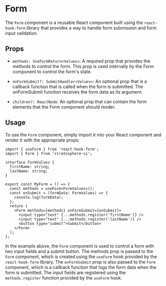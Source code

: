 # Form

The `Form` component is a reusable React component built using the `react-hook-form` library that provides a way to handle form submission and form input validation.

## Props

- `methods: UseFormReturn<Values>`:
  A required prop that provides the methods to control the form. This prop is used internally by the Form component to control the form's state.

- `onFormSubmit?: SubmitHandler<Values>`:
  An optional prop that is a callback function that is called when the form is submitted. The onFormSubmit function receives the form data as its argument.

- `children?: ReactNode`:
  An optional prop that can contain the form elements that the Form component should render.

## Usage

To use the `Form` component, simply import it into your React component and render it with the appropriate props:

```tsx
import { useForm } from 'react-hook-form';
import { Form } from 'stratosphere-ui';

interface FormValues {
  firstName: string;
  lastName: string;
}

export const MyForm = () => {
  const methods = useForm<FormValues>();
  const onSubmit = (formData: FormValues) => {
    console.log(formData);
  };
  return (
    <Form methods={methods} onFormSubmit={onSubmit}>
      <input type="text" {...methods.register('firstName')} />
      <input type="text" {...methods.register('lastName')} />
      <button type="submit">Submit</button>
    </Form>
  );
};
```

In the example above, the `Form` component is used to control a form with two input fields and a submit button. The methods prop is passed to the `Form` component, which is created using the `useForm` hook provided by the `react-hook-form` library. The `onFormSubmit` prop is also passed to the `Form` component, which is a callback function that logs the form data when the form is submitted. The input fields are registered using the `methods.register` function provided by the `useForm` hook.
